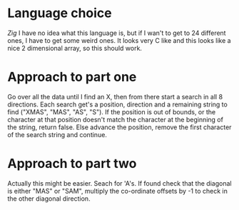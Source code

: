 # Language choice

*Zig* I have no idea what this language is, but if I wan't to get to 24 different ones, I have to get some weird ones. It looks very C like and this looks like a nice 2 dimensional array, so this should work.

# Approach to part one

Go over all the data until I find an X, then from there start a search in all 8 directions. Each search get's a position, direction and a remaining string to find ("XMAS", "MAS", "AS", "S"). If the position is out of bounds, or the character at that position doesn't match the character at the beginning of the string, return false. Else advance the position, remove the first character of the search string and continue. 

# Approach to part two

Actually this might be easier. Seach for 'A's. If found check that the diagonal is either "MAS" or "SAM", multiply the co-ordinate offsets by -1 to check in the other diagonal direction.



